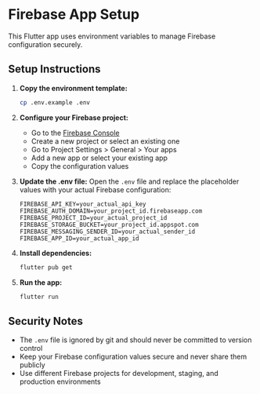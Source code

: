 # Firebase App Setup

This Flutter app uses environment variables to manage Firebase configuration securely.

## Setup Instructions

1. **Copy the environment template:**
   ```bash
   cp .env.example .env
   ```

2. **Configure your Firebase project:**
   - Go to the [Firebase Console](https://console.firebase.google.com/)
   - Create a new project or select an existing one
   - Go to Project Settings > General > Your apps
   - Add a new app or select your existing app
   - Copy the configuration values

3. **Update the .env file:**
   Open the `.env` file and replace the placeholder values with your actual Firebase configuration:
   ```
   FIREBASE_API_KEY=your_actual_api_key
   FIREBASE_AUTH_DOMAIN=your_project_id.firebaseapp.com
   FIREBASE_PROJECT_ID=your_actual_project_id
   FIREBASE_STORAGE_BUCKET=your_project_id.appspot.com
   FIREBASE_MESSAGING_SENDER_ID=your_actual_sender_id
   FIREBASE_APP_ID=your_actual_app_id
   ```

4. **Install dependencies:**
   ```bash
   flutter pub get
   ```

5. **Run the app:**
   ```bash
   flutter run
   ```

## Security Notes

- The `.env` file is ignored by git and should never be committed to version control
- Keep your Firebase configuration values secure and never share them publicly
- Use different Firebase projects for development, staging, and production environments